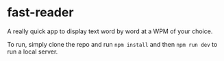 # fast-reader
A really quick app to display text word by word at a WPM of your choice.

To run, simply clone the repo and run `npm install` and then `npm run dev` to run a local server.

